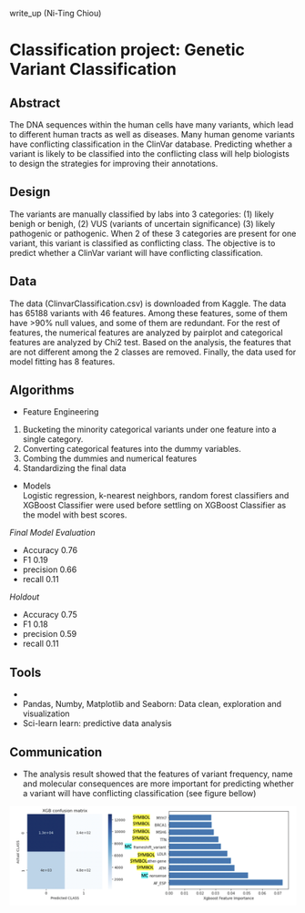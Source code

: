 write_up (Ni-Ting Chiou)

# Classification project: Genetic Variant Classification

## Abstract

The DNA sequences within the human cells have many variants, which lead to different human tracts as well as diseases. Many human genome variants have conflicting classification in the ClinVar database. Predicting whether a variant is likely to be classified into the conflicting class will help biologists to design the strategies for improving their annotations.

## Design

The variants are manually classified by labs into 3 categories: (1) likely benigh or benigh, (2) VUS (variants of uncertain significance) (3) likely pathogenic or pathogenic. When 2 of these 3 categories are present for one variant, this variant is classified as conflicting class.  The objective is to predict whether a ClinVar variant will have conflicting classification.

## Data

The data (ClinvarClassification.csv) is downloaded from Kaggle. The data has 65188 variants with 46 features. Among these features, some of them have >90% null values, and some of them are redundant. For the rest of features, the numerical features are analyzed by pairplot and categorical features are analyzed by Chi2 test. Based on the analysis, the features that are not different among the 2 classes are removed. Finally, the data used for model fitting has 8 features.  

## Algorithms

* Feature Engineering
1. Bucketing the minority categorical variants under one feature into a single category.
2.	Converting categorical features into the dummy variables.
3.	Combing the dummies and numerical features 
4.	Standardizing the final data

* Models <br>
Logistic regression, k-nearest neighbors, random forest classifiers and XGBoost Classifier were used before settling on XGBoost Classifier as the model with best scores.

*Final Model Evaluation* <br>
* Accuracy 0.76
* F1 0.19
* precision 0.66
* recall 0.11

*Holdout* <br>
* Accuracy 0.75
* F1 0.18
* precision 0.59
* recall 0.11

## Tools
*
*	Pandas, Numby, Matplotlib and Seaborn: Data clean, exploration and visualization
*	Sci-learn learn: predictive data analysis


## Communication
* The analysis result showed that the features of variant frequency, name and molecular consequences are more important for predicting whether a variant will have conflicting classification (see figure bellow)

![alt text](https://github.com/chiouNT/Classification/blob/main/Images/importance.png)

